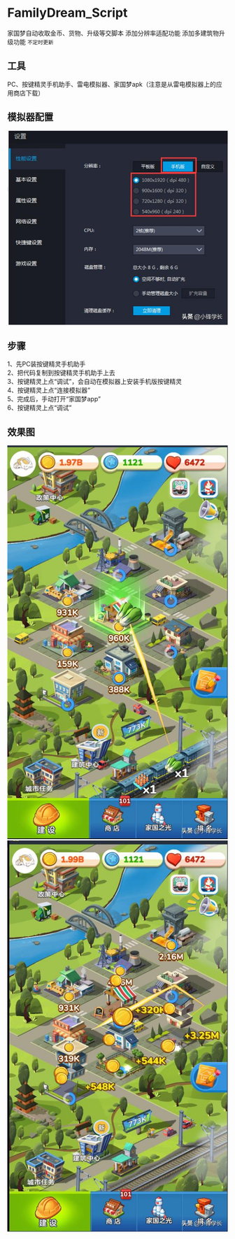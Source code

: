# FamilyDream_Script
家国梦自动收取金币、货物、升级等交脚本
添加分辨率适配功能
添加多建筑物升级功能
`不定时更新`  

## 工具
PC、按键精灵手机助手、雷电模拟器、家国梦apk（注意是从雷电模拟器上的应用商店下载）

## 模拟器配置
![模拟器配置](https://github.com/1061700625/FamilyDream_Script/blob/master/%E6%A8%A1%E6%8B%9F%E5%99%A8%E9%85%8D%E7%BD%AE.jpg)

## 步骤
1、先PC装按键精灵手机助手    
2、把代码复制到按键精灵手机助手上去  
3、按键精灵上点“调试”，会自动在模拟器上安装手机版按键精灵  
4、按键精灵上点“连接模拟器”  
5、完成后，手动打开“家国梦app”  
6、按键精灵上点“调试”  

## 效果图
![收货物](https://github.com/1061700625/FamilyDream_Script/blob/master/%E6%94%B6%E8%8E%B7%E7%89%A9.jpg)
![收金币](https://github.com/1061700625/FamilyDream_Script/blob/master/%E6%94%B6%E9%87%91%E5%B8%81.jpg)
